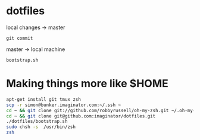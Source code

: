 dotfiles
========


local changes -> master

`git commit`


master -> local machine

`bootstrap.sh`

Making things more like $HOME
=============================
```bash
apt-get install git tmux zsh
scp -r simon@bunker.imaginator.com:~/.ssh ~
cd ~ && git clone git://github.com/robbyrussell/oh-my-zsh.git ~/.oh-my-zsh
cd ~ && git clone git@github.com:imaginator/dotfiles.git
./dotfiles/bootstrap.sh
sudo chsh -s  /usr/bin/zsh
zsh
```
